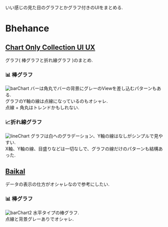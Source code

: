 いい感じの見た目のグラフとかグラフ付きのUIをまとめる.

# Bhehance

## [Chart Only Collection UI UX](https://www.behance.net/gallery/79846225/Chart-Only-Collection-UI-UX?tracking_source=search%7Cdashboard)
グラフ( 棒グラフと折れ線グラフ )のまとめ.  

### 📊 棒グラフ
![barChart](https://mir-s3-cdn-cf.behance.net/project_modules/2800_opt_1/9a1d1d79846225.5cd15c9bc193c.jpg)
バーは角丸でバーの背景にグレーのViewを差し込むパターンもある.  
グラフのY軸の線は点線になっているのもオシャレ.  
点線 + 角丸はトレンドかもしれない.  

### 📈折れ線グラフ
![lineChart](https://mir-s3-cdn-cf.behance.net/project_modules/2800_opt_1/26a50879846225.5cd030b8363e8.jpg)
グラフは白へのグラデーション、Y軸の線はなしがシンプルで見やすい.  
X軸、Y軸の線、目盛りなどは一切なしで、グラフの線だけのパターンも結構あった.

## [Baikal](https://www.behance.net/gallery/75567415/Baikal?tracking_source=search%7Cdashboard)
データの表示の仕方がオシャレなので参考にしたい.

### 📊 棒グラフ
![barChart2](https://mir-s3-cdn-cf.behance.net/project_modules/fs/3b988d75567415.5c51df2788aa4.gif)
水平タイプの棒グラフ.  
点線と背景グレーありでオシャレ.

